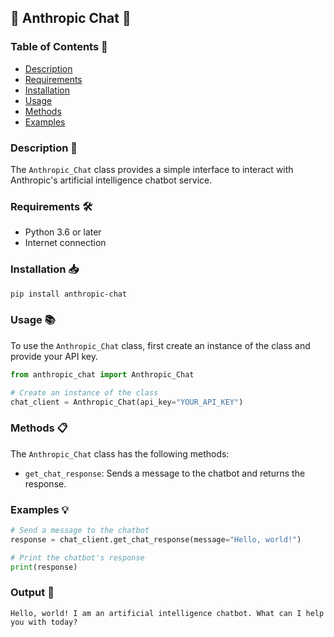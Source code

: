 ## 🤖 Anthropic Chat 💬

### Table of Contents 📖

- [Description](#description)
- [Requirements](#requirements)
- [Installation](#installation)
- [Usage](#usage)
- [Methods](#methods)
- [Examples](#examples)

### Description 📙

The `Anthropic_Chat` class provides a simple interface to interact with Anthropic's artificial intelligence chatbot service.

### Requirements 🛠️

- Python 3.6 or later
- Internet connection

### Installation 📥

```bash
pip install anthropic-chat
```

### Usage 📚

To use the `Anthropic_Chat` class, first create an instance of the class and provide your API key.

```python
from anthropic_chat import Anthropic_Chat

# Create an instance of the class
chat_client = Anthropic_Chat(api_key="YOUR_API_KEY")
```

### Methods 📋

The `Anthropic_Chat` class has the following methods:

- `get_chat_response`: Sends a message to the chatbot and returns the response.

### Examples 💡

```python
# Send a message to the chatbot
response = chat_client.get_chat_response(message="Hello, world!")

# Print the chatbot's response
print(response)
```

### Output 💬

```
Hello, world! I am an artificial intelligence chatbot. What can I help you with today?
```